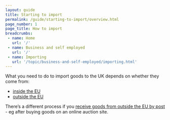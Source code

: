 ```yaml
---
layout: guide
title: Starting to import
permalink: /guide/starting-to-import/overview.html
page_number: 1
page_title: How to import
breadcrumbs:
 - name: Home
   url: '/'
 - name: Business and self employed
   url: '/'
 - name: Importing
   url: '/topic/business-and-self-employed/importing.html'   
---
```


What you need to do to import goods to the UK depends on whether they come from:

- [inside the EU](/guide/starting-to-import/bringing-eu-goods-into-uk.html)
- [outside the EU](/guide/starting-to-import/importing-goods-from-outside-eu-eea.html)

There’s a different process if you [receive goods from outside the EU by post](/goods-sent-from-abroad) - eg after buying goods on an online auction site.

